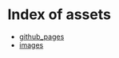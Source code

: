 # Index of assets

- [github_pages](/vscode_mkdocs/assets/github_pages/)
- [images](/vscode_mkdocs/assets/images/)